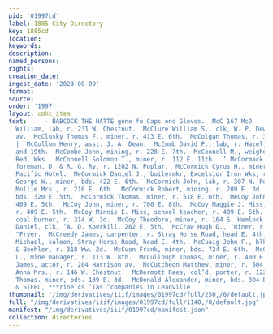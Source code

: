 ```yaml
---
pid: '01997cd'
label: 1885 City Directory
key: 1885cd
location: 
keywords: 
description: 
named_persons: 
rights: 
creation_date: 
ingest_date: '2023-08-09'
format: 
source: 
order: '1997'
layout: cmhc_item
text: '   - BABCOCK THE HATTE gene fu Caps end Gloves.  McC 167 McD        McClure
  William, lab, r. 231 W. Chestnut.  McClure William S., clk, W. P. Dewey, 502 Harrison
  av.  McClusky Thomas F., miner, r. 413 E. 6th.  McColgan Thomas, r. 3114 E. 3d.
  |  McCollum Henry, asst. J. A. Dean.  McComb David P., lab, r. Hazel, bet. 18th
  and 19th.  McCombe John, mining, r. 228 E. 7th.  McConnell M., weigher, Harrison
  Red. Wks.  McConnell Solomon T., miner, r. 112 E. 11th.  ’ McCormack John, section
  foreman, D. & R. G. Ry, r. 1202 N. Poplar.  McCormick Cyrus H., miner, bds. Grand
  Pacific Hotel.  MeCormick Daniel J., boilermkr, Excelsior Iron Wks, r. 420 W. 4th  McCormick
  George W., miner, bds. 422 E. 6th.  McCormick John, lab, r. 307 N. Poplar.  McCormick
  Mollie Mrs., r. 210 E. 6th.  McCormick Robert, mining, r. 209 E. 3d  McCormick Stephen,
  bds. 320 E. 5th.  McCormick Thomas, miner, r. 518 E. 6th.  MeCoy John, bkkpr, r.
  409 E. 5th.  McCoy John, miner, r. 700 E. 8th.  McCoy Maggie J. Miss, school teacher,
  r. 409 E. 5th.  McCoy Minnie E. Miss, school teacher, r. 409 E. 5th.  McCoy Nelson,
  coal burner, r. 314 W. 3d.  McCoy Theodore, miner, r. 164 S. Hemlock.  McCracken
  Daniel, clk, ‘A. D. Koerkill, 202 E. 5th.  McCraw Hugh D., ‘miner, r. E. 8th, nr.
  "Fryer.  McCreedy James, carpenter, r. Stray Horse Road, head E. 4th.  McCreedy
  Michael, saloon, Stray Horse Road, head E. 4th.  McCuaig John F., blksmith, Murray
  & Beehler, r. 318 Ww. 2d.  McCuen Frank, miner, bds. 724 E. 6th.  McCuen George
  L., mine manager, r. 113 W. 8th.  McCullough Thomas, miner, r. 400 E. 4th.  McCusick
  James, actor, r. 204 Harrison av.  McCutcheon Matthew, miner, r. 504 EK. 8th.  McDermith
  Anna Mrs., r. 146 W. Chestnut.  McDermott Rees, col’d, porter, r. 122 W. 3d.  McDermott
  Thomas. miner, bds. 139 E. 3d.  McDonald Alexander, miner, bds. 804 E. 6th.  BUCK
  & STEEL, ***rine’cs ‘Tas “companies in Leadville    '
thumbnail: "/img/derivatives/iiif/images/01997cd/full/250,/0/default.jpg"
full: "/img/derivatives/iiif/images/01997cd/full/1140,/0/default.jpg"
manifest: "/img/derivatives/iiif/01997cd/manifest.json"
collection: directories
---
```

